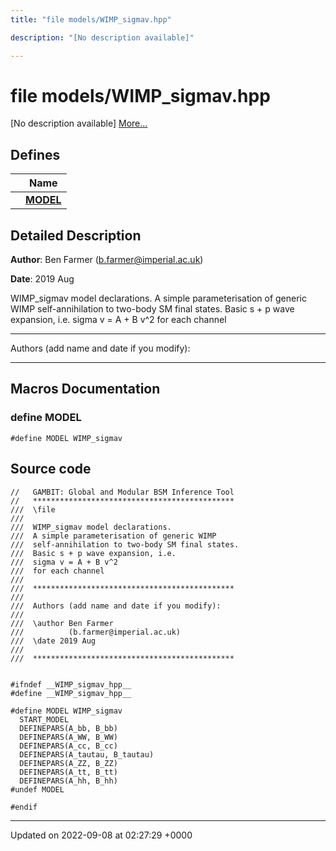 ```yaml
---
title: "file models/WIMP_sigmav.hpp"

description: "[No description available]"

---
```


# file models/WIMP_sigmav.hpp

[No description available] [More...](#detailed-description)

## Defines

|                | Name           |
| -------------- | -------------- |
|  | **[MODEL](/documentation/code/files/wimp__sigmav_8hpp/#define-model)**  |

## Detailed Description


**Author**: Ben Farmer ([b.farmer@imperial.ac.uk](mailto:b.farmer@imperial.ac.uk)) 

**Date**: 2019 Aug

WIMP_sigmav model declarations. A simple parameterisation of generic WIMP self-annihilation to two-body SM final states. Basic s + p wave expansion, i.e. sigma v = A + B v^2 for each channel



------------------

Authors (add name and date if you modify):



------------------




## Macros Documentation

### define MODEL

```
#define MODEL WIMP_sigmav
```


## Source code

```
//   GAMBIT: Global and Modular BSM Inference Tool
//   *********************************************
///  \file
///
///  WIMP_sigmav model declarations. 
///  A simple parameterisation of generic WIMP
///  self-annihilation to two-body SM final states.
///  Basic s + p wave expansion, i.e.
///  sigma v = A + B v^2
///  for each channel
///
///  *********************************************
///
///  Authors (add name and date if you modify):
///   
///  \author Ben Farmer
///          (b.farmer@imperial.ac.uk)
///  \date 2019 Aug
///
///  *********************************************


#ifndef __WIMP_sigmav_hpp__
#define __WIMP_sigmav_hpp__

#define MODEL WIMP_sigmav
  START_MODEL
  DEFINEPARS(A_bb, B_bb) 
  DEFINEPARS(A_WW, B_WW) 
  DEFINEPARS(A_cc, B_cc)
  DEFINEPARS(A_tautau, B_tautau)
  DEFINEPARS(A_ZZ, B_ZZ) 
  DEFINEPARS(A_tt, B_tt)
  DEFINEPARS(A_hh, B_hh)
#undef MODEL

#endif
```


-------------------------------

Updated on 2022-09-08 at 02:27:29 +0000
